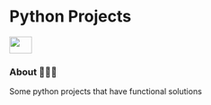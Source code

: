 <h1>Python Projects</h1>
<img align="center" height="30" width="40" src="https://cdn.jsdelivr.net/gh/devicons/devicon/icons/python/python-original.svg" />

###

### About 👨🏽‍🏫

Some python projects that have functional solutions
